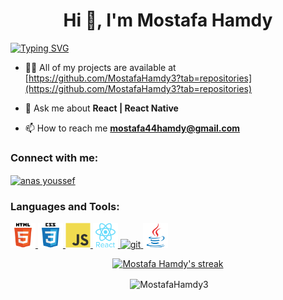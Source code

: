 <h1 align="center">Hi 👋, I'm Mostafa Hamdy</h1>

<!--
**MostafaHamdy3/MostafaHamdy3** is a ✨ _special_ ✨ repository because its `README.md` (this file) appears on your GitHub profile.

Here are some ideas to get you started:

- 🔭 I’m currently working on ...
- 🌱 I’m currently learning ...
- 👯 I’m looking to collaborate on ...
- 🤔 I’m looking for help with ...
- 💬 Ask me about ...
- 📫 How to reach me: ...
- 😄 Pronouns: ...
- ⚡ Fun fact: ...
-->
[![Typing SVG](https://readme-typing-svg.herokuapp.com?width=500&height=60&lines=A+React+Native+developer)](https://git.io/typing-svg)

- 👨‍💻 All of my projects are available at [https://github.com/MostafaHamdy3?tab=repositories](https://github.com/MostafaHamdy3?tab=repositories)

- 💬 Ask me about **React | React Native**

- 📫 How to reach me **mostafa44hamdy@gmail.com**

<h3 align="left">Connect with me:</h3>
<p align="left">
<a href="https://www.linkedin.com/in/mostafa-7amdy/" target="blank"><img align="center" src="https://raw.githubusercontent.com/rahuldkjain/github-profile-readme-generator/master/src/images/icons/Social/linked-in-alt.svg" alt="anas youssef" height="30" width="40" /></a>
</p>

<h3 align="left">Languages and Tools:</h3>
<p align="left"> <a href="https://www.w3.org/html/" target="_blank" rel="noreferrer"> <img src="https://raw.githubusercontent.com/devicons/devicon/master/icons/html5/html5-original-wordmark.svg" alt="html5" width="40" height="40"/> </a> <a href="https://www.w3schools.com/css/" target="_blank" rel="noreferrer"> <img src="https://raw.githubusercontent.com/devicons/devicon/master/icons/css3/css3-original-wordmark.svg" alt="css3" width="40" height="40"/> </a> <a href="https://developer.mozilla.org/en-US/docs/Web/JavaScript" target="_blank" rel="noreferrer"> <img src="https://raw.githubusercontent.com/devicons/devicon/master/icons/javascript/javascript-original.svg" alt="javascript" width="40" height="40"/> </a> <a href="https://reactjs.org/" target="_blank" rel="noreferrer"> <img src="https://raw.githubusercontent.com/devicons/devicon/master/icons/react/react-original-wordmark.svg" alt="react" width="40" height="40"/> </a> <a href="https://git-scm.com/" target="_blank" rel="noreferrer"> <img src="https://www.vectorlogo.zone/logos/git-scm/git-scm-icon.svg" alt="git" width="40" height="40"/> </a> <a href="https://www.java.com" target="_blank" rel="noreferrer"> <img src="https://raw.githubusercontent.com/devicons/devicon/master/icons/java/java-original.svg" alt="java" width="40" height="40"/> </a></p>

<p align="center">
    <a href="https://github.com/MostafaHamdy3/github-readme-streak-stats">
        <img title="🔥 Get streak stats for your profile at git.io/streak-stats" alt="Mostafa Hamdy's streak" src="https://streak-stats.demolab.com/?user=MostafaHamdy3&theme=dark"/>
    </a>
</p>

<p align="center">
    &nbsp;<img align="center" src="https://github-readme-stats.vercel.app/api?username=MostafaHamdy3&show_icons=true&locale=en" alt="MostafaHamdy3" />
</p>
